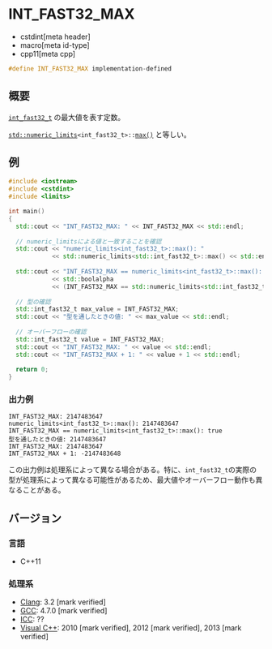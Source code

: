 # INT_FAST32_MAX
* cstdint[meta header]
* macro[meta id-type]
* cpp11[meta cpp]

```cpp
#define INT_FAST32_MAX implementation-defined
```

## 概要
[`int_fast32_t`](int_fast32_t.md) の最大値を表す定数。

[`std::numeric_limits`](/reference/limits/numeric_limits.md)`<int_fast32_t>::`[`max()`](/reference/limits/numeric_limits/max.md) と等しい。

## 例
```cpp example
#include <iostream>
#include <cstdint>
#include <limits>

int main()
{
  std::cout << "INT_FAST32_MAX: " << INT_FAST32_MAX << std::endl;
  
  // numeric_limitsによる値と一致することを確認
  std::cout << "numeric_limits<int_fast32_t>::max(): "
            << std::numeric_limits<std::int_fast32_t>::max() << std::endl;
  
  std::cout << "INT_FAST32_MAX == numeric_limits<int_fast32_t>::max(): "
            << std::boolalpha
            << (INT_FAST32_MAX == std::numeric_limits<std::int_fast32_t>::max()) << std::endl;
  
  // 型の確認
  std::int_fast32_t max_value = INT_FAST32_MAX;
  std::cout << "型を通したときの値: " << max_value << std::endl;
  
  // オーバーフローの確認
  std::int_fast32_t value = INT_FAST32_MAX;
  std::cout << "INT_FAST32_MAX: " << value << std::endl;
  std::cout << "INT_FAST32_MAX + 1: " << value + 1 << std::endl;
  
  return 0;
}
```

### 出力例
```
INT_FAST32_MAX: 2147483647
numeric_limits<int_fast32_t>::max(): 2147483647
INT_FAST32_MAX == numeric_limits<int_fast32_t>::max(): true
型を通したときの値: 2147483647
INT_FAST32_MAX: 2147483647
INT_FAST32_MAX + 1: -2147483648
```

この出力例は処理系によって異なる場合がある。特に、`int_fast32_t`の実際の型が処理系によって異なる可能性があるため、最大値やオーバーフロー動作も異なることがある。

## バージョン
### 言語
- C++11

### 処理系
- [Clang](/implementation.md#clang): 3.2 [mark verified]
- [GCC](/implementation.md#gcc): 4.7.0 [mark verified]
- [ICC](/implementation.md#icc): ??
- [Visual C++](/implementation.md#visual_cpp): 2010 [mark verified], 2012 [mark verified], 2013 [mark verified]
